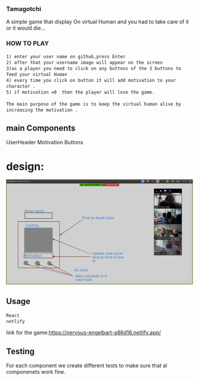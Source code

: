 ### Tamagotchi

A simple game that display  On  virtual Human and you had to take care of it or it would die...

### HOW TO PLAY
```
1) enter your user name on github,press Enter
2) after that your username image will appear on the screen
3)as a player you need to click on any buttons of the 3 buttons to feed your virtual Human
4) every time you click on button it will add motivation to your character .
5) if motivation =0  then the player will lose the game.

The main purpose of the game is to keep the virtual human alive by increasing the motivation .
```

## main Components


UserHeader
Motivation
Buttons

# design:
![](https://github.com/WebAhead5/Tamagotchi/blob/faridsBranch/Design/design.png)






## Usage

```
React
netlify

```
 link for the game:https://nervous-engelbart-a86d16.netlify.app/ 
## Testing
For each component we create different tests to make sure that al componenets work fine.
